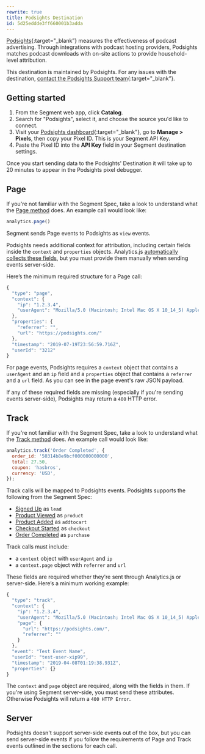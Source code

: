```yaml
---
rewrite: true
title: Podsights Destination
id: 5d25eddde3ff660001b3adda
---
```

[Podsights](https://podsights.com/?utm_source=segmentio&utm_medium=docs&utm_campaign=partners){:target="_blank”} measures the effectiveness of podcast advertising. Through integrations with podcast hosting providers, Podsights matches podcast downloads with on-site actions to provide household-level attribution.

This destination is maintained by Podsights. For any issues with the destination, [contact the Podsights Support team](https://adshelp.spotify.com/HelpCenter/s/contactsupport?language=en_US){:target="_blank”}.


## Getting started

1. From the Segment web app, click **Catalog**.
2. Search for "Podsights", select it, and choose the source you'd like to connect.
3. Visit your [Podsights dashboard](https://analytics.podsights.com){:target="_blank"}, go to **Manage > Pixels**, then copy your Pixel ID. This is your Segment API Key.
4. Paste the Pixel ID into the **API Key** field in your Segment destination settings.

Once you start sending data to the Podsights' Destination it will take up to 20 minutes to appear in the Podsights pixel debugger.

## Page

If you're not familiar with the Segment Spec, take a look to understand what the [Page method](/docs/connections/spec/page/) does. An example call would look like:

```js
analytics.page()
```

Segment sends Page events to Podsights as `view` events.

Podsights needs additional context for attribution, including certain fields inside the `context` and `properties`  objects. Analytics.js [automatically collects these fields](/docs/connections/spec/common/#context-fields-automatically-collected), but you must provide them manually when sending events server-side.

Here’s the minimum required structure for a Page call:

```js
{
  "type": "page",
  "context": {
    "ip": "1.2.3.4",
    "userAgent": "Mozilla/5.0 (Macintosh; Intel Mac OS X 10_14_5) AppleWebKit/537.36 (KHTML, like Gecko) Chrome/75.0.3770.100 Safari/537.36"
  },
  "properties": {
    "referrer": "",
    "url": "https://podsights.com/"
  },
  "timestamp": "2019-07-19T23:56:59.716Z",
  "userId": "3212"
}
```

For page events, Podsights requires a `context` object that contains a `userAgent` and an `ip` field and a `properties` object that contains a `referrer` and a `url` field.
As you can see in the page event's raw JSON payload.

If any of these required fields are missing (especially if you're sending events server-side), Podsights may return a `400` HTTP error.

## Track

If you're not familiar with the Segment Spec, take a look to understand what the [Track method](/docs/connections/spec/track/) does. An example call would look like:

```js
analytics.track('Order Completed', {
  order_id: '50314b8e9bcf000000000000',
  total: 27.50,
  coupon: 'hasbros',
  currency: 'USD',
});
```

Track calls will be mapped to Podsights events. Podsights supports the following from the Segment Spec:

* [Signed Up](/docs/connections/spec/b2b-saas/#signed-up) as `lead`
* [Product Viewed](/docs/connections/spec/ecommerce/v2/#product-viewed) as `product`
* [Product Added](/docs/connections/spec/ecommerce/v2/#product-added) as `addtocart`
* [Checkout Started](/docs/connections/spec/ecommerce/v2/#checkout-started) as `checkout`
* [Order Completed](/docs/connections/spec/ecommerce/v2/#order-completed) as `purchase`

Track calls must include:

- a `context` object with `userAgent` and `ip`
- a `context.page` object with `referrer` and `url`

These fields are required whether they're sent through Analytics.js or server-side. Here’s a minimum working example:

```js
{
  "type": "track",
  "context": {
    "ip": "1.2.3.4",
    "userAgent": "Mozilla/5.0 (Macintosh; Intel Mac OS X 10_14_5) AppleWebKit/537.36 (KHTML, like Gecko) Chrome/75.0.3770.100 Safari/537.36",
    "page": {
      "url": "https://podsights.com/",
      "referrer": ""
    }
  },
  "event": "Test Event Name",
  "userId": "test-user-xip99",
  "timestamp": "2019-04-08T01:19:38.931Z",
  "properties": {}
}
```

The `context` and `page` object are required, along with the fields in them. If you're using Segment server-side, you must send these attributes. Otherwise Podsights will return a `400 HTTP Error`.

## Server
Podsights doesn't support server-side events out of the box, but you can send server-side events if you follow the requirements of Page and Track events outlined in the sections for each call.
